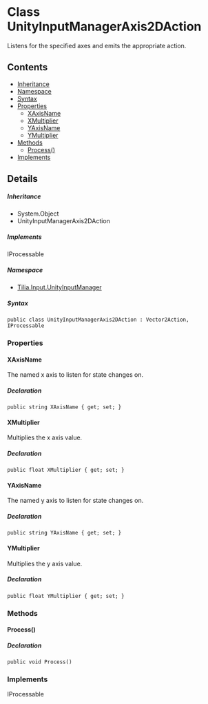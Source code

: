# Class UnityInputManagerAxis2DAction

Listens for the specified axes and emits the appropriate action.

## Contents

* [Inheritance]
* [Namespace]
* [Syntax]
* [Properties]
  * [XAxisName]
  * [XMultiplier]
  * [YAxisName]
  * [YMultiplier]
* [Methods]
  * [Process()]
* [Implements]

## Details

##### Inheritance

* System.Object
* UnityInputManagerAxis2DAction

##### Implements

IProcessable

##### Namespace

* [Tilia.Input.UnityInputManager]

##### Syntax

```
public class UnityInputManagerAxis2DAction : Vector2Action, IProcessable
```

### Properties

#### XAxisName

The named x axis to listen for state changes on.

##### Declaration

```
public string XAxisName { get; set; }
```

#### XMultiplier

Multiplies the x axis value.

##### Declaration

```
public float XMultiplier { get; set; }
```

#### YAxisName

The named y axis to listen for state changes on.

##### Declaration

```
public string YAxisName { get; set; }
```

#### YMultiplier

Multiplies the y axis value.

##### Declaration

```
public float YMultiplier { get; set; }
```

### Methods

#### Process()

##### Declaration

```
public void Process()
```

### Implements

IProcessable

[Tilia.Input.UnityInputManager]: README.md
[Inheritance]: #Inheritance
[Namespace]: #Namespace
[Syntax]: #Syntax
[Properties]: #Properties
[XAxisName]: #XAxisName
[XMultiplier]: #XMultiplier
[YAxisName]: #YAxisName
[YMultiplier]: #YMultiplier
[Methods]: #Methods
[Process()]: #Process
[Implements]: #Implements
